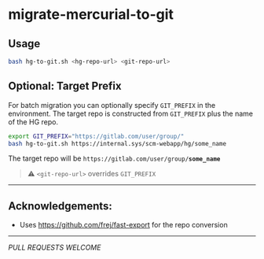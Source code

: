 # migrate-mercurial-to-git

## Usage
```sh
bash hg-to-git.sh <hg-repo-url> <git-repo-url>
```

## Optional: Target Prefix

For batch migration you can optionally specify `GIT_PREFIX` in the environment.
The target repo is constructed from `GIT_PREFIX` plus the name of the HG repo.

```sh
export GIT_PREFIX="https://gitlab.com/user/group/"
bash hg-to-git.sh https://internal.sys/scm-webapp/hg/some_name
```
The target repo will be `https://gitlab.com/user/group/`**`some_name`**

> ⚠️ `<git-repo-url>` overrides `GIT_PREFIX`

---

## Acknowledgements:
* Uses https://github.com/frej/fast-export for the repo conversion

---

*PULL REQUESTS WELCOME*
